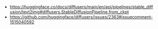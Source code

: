 - https://huggingface.co/docs/diffusers/main/en/api/pipelines/stable_diffusion/text2img#diffusers.StableDiffusionPipeline.from_ckpt
- https://github.com/huggingface/diffusers/issues/2363#issuecomment-1515040592